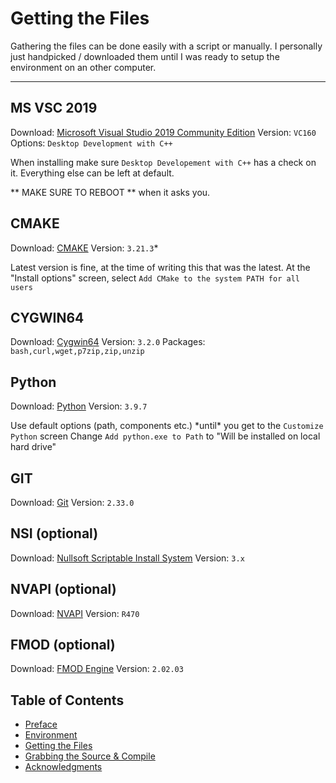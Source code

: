 # Getting the Files

Gathering the files can be done easily with a script or manually.
I personally just handpicked / downloaded them until I was ready to setup the environment on an other computer.  

---
## MS VSC 2019
Download: [Microsoft Visual Studio 2019 Community Edition](https://visualstudio.microsoft.com/thank-you-downloading-visual-studio/?sku=Community&rel=16)
Version: `VC160`
Options: `Desktop Development with C++`
 
 When installing make sure `Desktop Developement with C++` has a check on it.
 Everything else can be left at default.
 
 ** MAKE SURE TO REBOOT ** when it asks you.
 
 
 
 ## CMAKE
 Download: [CMAKE](https://cmake.org/download/)
 Version: `3.21.3`*
 
Latest version is fine, at the time of writing this that was the latest.
At the "Install options" screen, select `Add CMake to the system PATH for all users`
  
 
 ## CYGWIN64
 Download: [Cygwin64](https://cygwin.com/install.html)
 Version: `3.2.0`
 Packages: `bash,curl,wget,p7zip,zip,unzip`
 
 
 ## Python
 Download: [Python](https://www.python.org/downloads/)
 Version: `3.9.7`
 
 Use default options (path, components etc.) \*until\* you get to the `Customize Python` screen
 Change `Add python.exe to Path` to "Will be installed on local hard drive"
 
 ## GIT
 Download: [Git](https://gitforwindows.org/)
 Version: `2.33.0`
 
 ## NSI (optional)
 Download: [Nullsoft Scriptable Install System](https://nsis.sourceforge.io/Main_Page)
 Version: `3.x`
 
 ## NVAPI (optional)
Download: [NVAPI](https://developer.nvidia.com/nvapi)
Version: `R470`


## FMOD (optional)
Download: [FMOD Engine](https://www.fmod.com/)
Version: `2.02.03`
 

## Table of Contents

- [Preface](Preface.md)
- [Environment](Environment.md)
- [Getting the Files](Getting%20the%20Files.md)
- [Grabbing the Source & Compile](Grabbing%20the%20Source%20%26%20Compile.md)
- [Acknowledgments](Acknowledgements.md)

